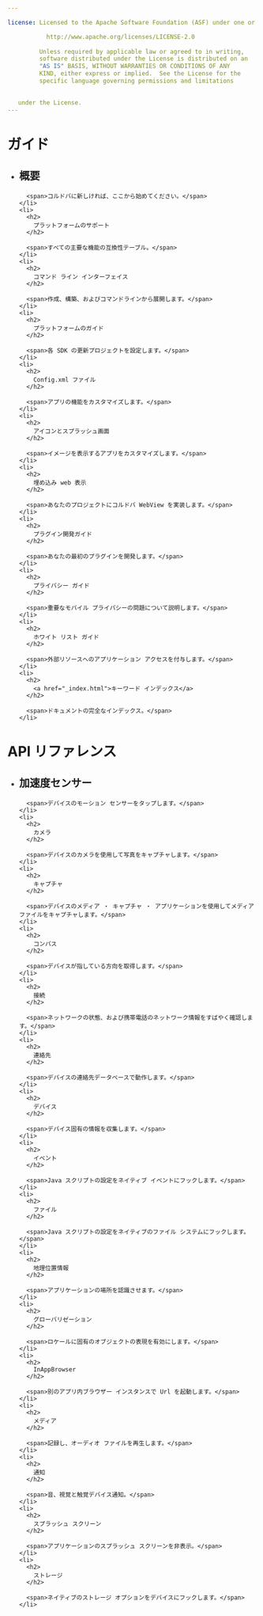 ```yaml
---

license: Licensed to the Apache Software Foundation (ASF) under one or more contributor license agreements. See the NOTICE file distributed with this work for additional information regarding copyright ownership. The ASF licenses this file to you under the Apache License, Version 2.0 (the "License"); you may not use this file except in compliance with the License. You may obtain a copy of the License at

           http://www.apache.org/licenses/LICENSE-2.0
    
         Unless required by applicable law or agreed to in writing,
         software distributed under the License is distributed on an
         "AS IS" BASIS, WITHOUT WARRANTIES OR CONDITIONS OF ANY
         KIND, either express or implied.  See the License for the
         specific language governing permissions and limitations
    

   under the License.
---
```


<div id="home">
  <h1>
    ガイド
  </h1>
  
  <ul>
    <li>
      <h2>
        概要
      </h2>
      
      <span>コルドバに新しければ、ここから始めてください。</span>
    </li>
    <li>
      <h2>
        プラットフォームのサポート
      </h2>
      
      <span>すべての主要な機能の互換性テーブル。</span>
    </li>
    <li>
      <h2>
        コマンド ライン インターフェイス
      </h2>
      
      <span>作成、構築、およびコマンドラインから展開します。</span>
    </li>
    <li>
      <h2>
        プラットフォームのガイド
      </h2>
      
      <span>各 SDK の更新プロジェクトを設定します。</span>
    </li>
    <li>
      <h2>
        Config.xml ファイル
      </h2>
      
      <span>アプリの機能をカスタマイズします。</span>
    </li>
    <li>
      <h2>
        アイコンとスプラッシュ画面
      </h2>
      
      <span>イメージを表示するアプリをカスタマイズします。</span>
    </li>
    <li>
      <h2>
        埋め込み web 表示
      </h2>
      
      <span>あなたのプロジェクトにコルドバ WebView を実装します。</span>
    </li>
    <li>
      <h2>
        プラグイン開発ガイド
      </h2>
      
      <span>あなたの最初のプラグインを開発します。</span>
    </li>
    <li>
      <h2>
        プライバシー ガイド
      </h2>
      
      <span>重要なモバイル プライバシーの問題について説明します。</span>
    </li>
    <li>
      <h2>
        ホワイト リスト ガイド
      </h2>
      
      <span>外部リソースへのアプリケーション アクセスを付与します。</span>
    </li>
    <li>
      <h2>
        <a href="_index.html">キーワード インデックス</a>
      </h2>
      
      <span>ドキュメントの完全なインデックス。</span>
    </li>
  </ul>
  
  <h1>
    API リファレンス
  </h1>
  
  <ul>
    <li>
      <h2>
        加速度センサー
      </h2>
      
      <span>デバイスのモーション センサーをタップします。</span>
    </li>
    <li>
      <h2>
        カメラ
      </h2>
      
      <span>デバイスのカメラを使用して写真をキャプチャします。</span>
    </li>
    <li>
      <h2>
        キャプチャ
      </h2>
      
      <span>デバイスのメディア ・ キャプチャ ・ アプリケーションを使用してメディア ファイルをキャプチャします。</span>
    </li>
    <li>
      <h2>
        コンパス
      </h2>
      
      <span>デバイスが指している方向を取得します。</span>
    </li>
    <li>
      <h2>
        接続
      </h2>
      
      <span>ネットワークの状態、および携帯電話のネットワーク情報をすばやく確認します。</span>
    </li>
    <li>
      <h2>
        連絡先
      </h2>
      
      <span>デバイスの連絡先データベースで動作します。</span>
    </li>
    <li>
      <h2>
        デバイス
      </h2>
      
      <span>デバイス固有の情報を収集します。</span>
    </li>
    <li>
      <h2>
        イベント
      </h2>
      
      <span>Java スクリプトの設定をネイティブ イベントにフックします。</span>
    </li>
    <li>
      <h2>
        ファイル
      </h2>
      
      <span>Java スクリプトの設定をネイティブのファイル システムにフックします。</span>
    </li>
    <li>
      <h2>
        地理位置情報
      </h2>
      
      <span>アプリケーションの場所を認識させます。</span>
    </li>
    <li>
      <h2>
        グローバリゼーション
      </h2>
      
      <span>ロケールに固有のオブジェクトの表現を有効にします。</span>
    </li>
    <li>
      <h2>
        InAppBrowser
      </h2>
      
      <span>別のアプリ内ブラウザー インスタンスで Url を起動します。</span>
    </li>
    <li>
      <h2>
        メディア
      </h2>
      
      <span>記録し、オーディオ ファイルを再生します。</span>
    </li>
    <li>
      <h2>
        通知
      </h2>
      
      <span>音、視覚と触覚デバイス通知。</span>
    </li>
    <li>
      <h2>
        スプラッシュ スクリーン
      </h2>
      
      <span>アプリケーションのスプラッシュ スクリーンを非表示。</span>
    </li>
    <li>
      <h2>
        ストレージ
      </h2>
      
      <span>ネイティブのストレージ オプションをデバイスにフックします。</span>
    </li>
  </ul>
</div>